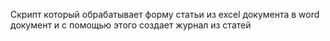Скрипт который обрабатывает форму статьи из excel документа в word документ и с помощью этого создает журнал из статей 
